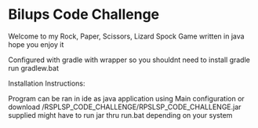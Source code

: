 # Bilups Code Challenge

Welcome to my Rock, Paper, Scissors, Lizard Spock Game written in java hope you enjoy it

Configured with gradle with wrapper so you shouldnt need to install gradle
run gradlew.bat




Installation Instructions:

Program can be ran in ide as java application using Main configuration or
download /RSPLSP_CODE_CHALLENGE/RPSLSP_CODE_CHALLENGE.jar supplied
might have to run jar thru run.bat depending on your system



